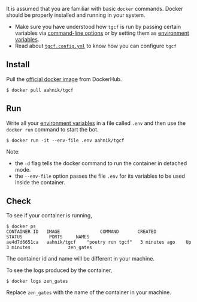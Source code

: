 It is assumed that you are familiar with basic `docker` commands. Docker should be properly installed and running in your system. 


- Make sure you have understood how `tgcf` is run by passing certain variables via [command-line options](https://github.com/aahnik/tgcf/wiki/CLI-usage) or by setting them as [environment variables](https://github.com/aahnik/tgcf/wiki/Environment-Variables).
- Read about [`tgcf.config.yml`](https://github.com/aahnik/tgcf/wiki/How-to-configure-tgcf-%3F) to know how you can configure `tgcf`

## Install


Pull the [official docker image](https://hub.docker.com/r/aahnik/tgcf) from DockerHub.

```shell
$ docker pull aahnik/tgcf
```

## Run

Write all your [environment variables](https://github.com/aahnik/tgcf/wiki/Environment-Variables#create-a-env-file) in a file called `.env` and then use the `docker run` command to start the bot.

```shell
$ docker run -it --env-file .env aahnik/tgcf
```

Note:
- the `-d` flag tells the docker command to run the container in detached mode.
- the `--env-file` option passes the file `.env` for its variables to be used inside the container.


## Check

To see if your container is running,

```shell
$ docker ps
CONTAINER ID   IMAGE               COMMAND       CREATED          STATUS          PORTS     NAMES
ae4d7d6651ca   aahnik/tgcf    "poetry run tgcf"   3 minutes ago    Up 3 minutes              zen_gates

```

The container id and name will be different in your machine.

To see the logs produced by the container,

```shell
$ docker logs zen_gates
```

Replace `zen_gates` with the name of the container in your machine.




